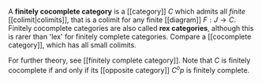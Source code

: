 A **finitely cocomplete category** is a [[category]] $C$ which admits all _finite_ [[colimit|colimits]], that is a colimit for any finite [[diagram]] $F: J \to C$.  Finitely cocomplete categories are also called **rex categories**, although this is rarer than 'lex' for finitely complete categories.  Compare a [[cocomplete category]], which has all small colimits.

For further theory, see [[finitely complete category]].  Note that $C$ is finitely cocomplete if and only if its [[opposite category]] $C^op$ is finitely complete.
